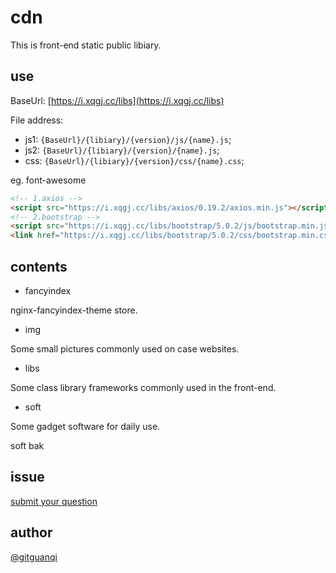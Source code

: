 # cdn

This is front-end static public libiary.

## use

BaseUrl: [https://i.xqgj.cc/libs](https://i.xqgj.cc/libs)

File address:

+ js1: `{BaseUrl}/{libiary}/{version}/js/{name}.js`;
+ js2: `{BaseUrl}/{libiary}/{version}/{name}.js`;
+ css: `{BaseUrl}/{libiary}/{version}/css/{name}.css`;

eg. font-awesome

```html
<!-- 1.axios -->
<script src="https://i.xqgj.cc/libs/axios/0.19.2/axios.min.js"></script>
<!-- 2.bootstrap -->
<script src="https://i.xqgj.cc/libs/bootstrap/5.0.2/js/bootstrap.min.js /"></script>
<link href="https://i.xqgj.cc/libs/bootstrap/5.0.2/css/bootstrap.min.css" rel="stylesheet">
```

## contents

+ fancyindex

nginx-fancyindex-theme store.

+ img

Some small pictures commonly used on case websites.

+ libs

Some class library frameworks commonly used in the front-end.

+ soft

Some gadget software for daily use.

soft bak

## issue

[submit your question](https://github.com/gitguanqi/xqcdn/issues/new)

## author

[@gitguanqi](https://github.com/gitguanqi)

